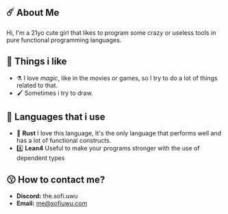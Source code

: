 ## ☄️ About Me 
Hi, I'm a 21yo cute girl that likes to program some crazy or useless tools in pure functional programming languages.

## 💌 Things i like
- ⚗️ I love *magic*, like in the movies or games, so I try to do a lot of things related to that. 
- 🖌️ Sometimes i try to draw.

## 🤌 Languages that i use 
- 🦀 **Rust** I love this language, It's the only language that performs well and has a lot of functional constructs.
- 4️⃣ **Lean4** Useful to make your programs stronger with the use of dependent types

## 😗 How to contact me?
- **Discord:** the.sofi.uwu
- **Email:** me@sofiuwu.com
